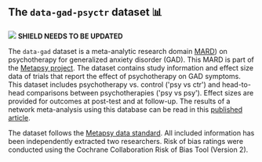 ## **The `data-gad-psyctr` dataset** 📊 

[<img src="https://img.shields.io/badge/DOI-10.5281%2Fzenodo.8364508-blue">](https://doi.org/10.5281/zenodo.8364508) **SHIELD NEEDS TO BE UPDATED**

The `data-gad` dataset is a meta-analytic research domain [MARD](https://docs.metapsy.org/uploads/ebmental-2022-300509.pdf)) on psychotherapy for generalized anxiety disorder (GAD). This MARD is part of the  [Metapsy project](https://www.metapsy.org/). The dataset contains study information and effect size data of trials that report the effect of psychotherapy on GAD symptoms. This dataset includes psychotherapy vs. control ('psy vs ctr') and head-to-head comparisons between psychotherapies ('psy vs psy'). Effect sizes are provided for outcomes at post-test and at follow-up. The results of a network meta-analysis using this database can be read in this  [published article](https://jamanetwork.com/journals/jamapsychiatry/fullarticle/2810866).

The dataset follows the [Metapsy data standard](https://docs.metapsy.org/data-preparation/format/). All included information has been independently extracted two researchers. Risk of bias ratings were conducted using the Cochrane Collaboration Risk of Bias Tool (Version 2).
